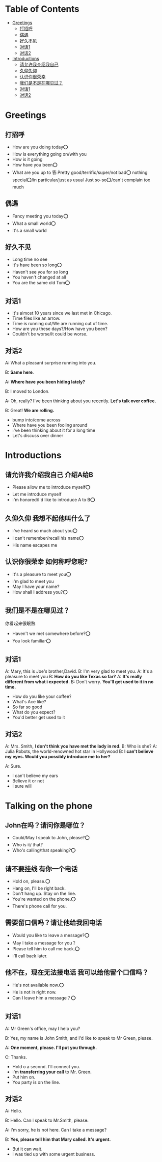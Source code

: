 Table of Contents
=================

* [Greetings](#greetings)
  * [打招呼](#打招呼)
  * [偶遇](#偶遇)
  * [好久不见](#好久不见)
  * [对话1](#对话1)
  * [对话2](#对话2)
* [Introductions](#introductions)
  * [请允许我介绍我自己](#请允许我介绍我自己)
  * [久仰久仰](#久仰久仰)
  * [认识你很荣幸](#认识你很荣幸)
  * [我们是不是在哪见过？](#我们是不是在哪见过)
  * [对话1](#对话1-1)
  * [对话2](#对话2-1)


# Greetings

## 打招呼

- How are you doing today⭕️
- How is everything going on/with you
- How is it going
- How have you been⭕️
- What are you up to
  答:Pretty good/terrific/super/not bad⭕️
  nothing special⭕️/in particular/just as usual
  Just so-so⭕️/can't complain too much

## 偶遇

- Fancy meeting you today⭕️
- What a small world⭕️
- It's a small world

## 好久不见

- Long time no see
- It's have been so long⭕️
- Haven't see you for so long
- You haven't changed at all
- You are the same old Tom⭕️

## 对话1
* It's almost 10 years since we last met in Chicago.
* Time files like an arrow.
* Time is running out/We are running out of time.
* How are you these days?/How have you been?
* Couldn't be  worse/It could be worse.

## 对话2

A: What a pleasant surprise running into you.

B: **Same here**.

A: **Where have you been hiding lately?**

B: I moved to London.

A: Oh, really? I've been thinking about you recently. **Let's talk over coffee.**

B: Great! **We are rolling.**

* bump into/come across
* Where have you been fooling around
* I've been thinking about it for a long time
* Let's discuss over dinner



# Introductions

## 请允许我介绍我自己 介绍A给B
- Please allow me to introduce myself⭕️
- Let me introduce myself
- I'm honored/l'd like to introduce A to B⭕️

## 久仰久仰 我想不起他叫什么了

- I've heard so much about you⭕️
- I can't remember/recall his name⭕️
- His name escapes me

## 认识你很荣幸 如何称呼您呢?

- It's a pleasure to meet you⭕️
- I'm glad to meet you
- May I have your name?
- How shall I address you?⭕️

## 我们是不是在哪见过？

你看起来很眼熟

- Haven't we met somewhere before?⭕️
- You look familiar⭕️

## 对话1

A: Mary, this is Joe's brother,David.
B: I'm very glad to meet you.
A: It's a pleasure to meet you
B: **How do you like Texas so far?**
A: **It's really different from what i expected.**
B: Don't worry. **You'll get used to it in no time.**

- How do you like your coffee?
- What's Ace like?
- So far so good
- What do you expect?
- You'd better get used to it

## 对话2

A: Mrs. Smith, **I don't think you have met the lady in red**.
B: Who is she?
A: Julia Robots, the world-renowned hot star in Hollywood
B: **I can't believe my eyes. Would you possibly introduce me to her?**

A: Sure.

- I can't believe my ears
- Believe it or not
- I sure will



# Talking on the phone

## John在吗？请问你是哪位？

* Could/May I speak to John, please?⭕️
* Who is it/ that?
* Who's calling/that speaking?⭕️

## 请不要挂线 有你一个电话

* Hold on, please.⭕️
* Hang on, I'll be right back.
* Don't hang up. Stay on the line.
* You're wanted on the phone.⭕️
* There's phone call for you.

## 需要留口信吗？请让他给我回电话

* Would you like to leave a message?⭕️
* May I take a message for you？
* Please tell him to call me back.⭕️
* I'll call back later.

## 他不在，现在无法接电话 我可以给他留个口信吗？

* He's not available now.⭕️
* He is not in right now.
* Can I leave him a message？⭕️

## 对话1

A: Mr Green's office, may I help you?

B: Yes, my name is John Smith, and I'd like to speak to Mr Green, please.

A: **One moment, please. I'll put you through.**

C: Thanks.

* Hold o a second. I'll connect you.
* I'm **transferring your call** to Mr. Green.
* Put him on.
* You party is on the line.

## 对话2

A: Hello.

B: Hello. Can I speak to Mr.Smith, please.

A: I'm sorry, he is not here. Can I take a message?

B: **Yes, please tell him that Mary called. It's urgent.**

* But it can wait.
* I was tied up with some urgent business.